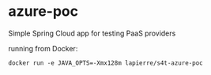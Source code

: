 # azure-poc
Simple Spring Cloud app for testing PaaS providers

running from Docker:

```
docker run -e JAVA_OPTS=-Xmx128m lapierre/s4t-azure-poc
```